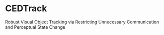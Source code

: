 # CEDTrack
Robust Visual Object Tracking via Restricting Unnecessary Communication and Perceptual State Change
